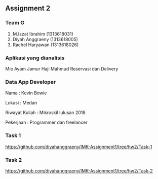 ## Assignment 2

### Team G
1. M.Izzat Ibrahim (1313618031)
2. Diyah Anggraeny (1313618005)
3. Rachel Haryawan (1313618026)

### Aplikasi yang dianalisis
Mie Ayam Jamur Haji Mahmud Reservasi dan Delivery

### Data App Developer
Nama : Kevin Bowie

Lokasi : Medan

Riwayat Kuliah : Mikroskil lulusan 2018

Pekerjaan : Programmer dan freelancer


### Task 1
https://github.com/diyahanggraeny/IMK-Assignment1/tree/hw2/Task-1

### Task 2
https://github.com/diyahanggraeny/IMK-Assignment1/tree/hw2/Task-2
